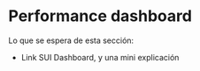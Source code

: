 # Performance dashboard

Lo que se espera de esta sección:
- Link SUI Dashboard, y una mini explicación